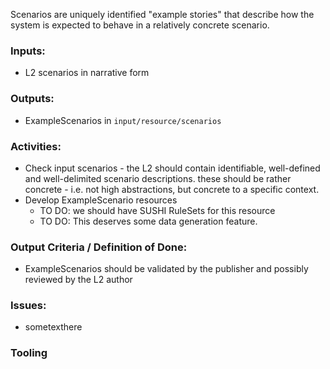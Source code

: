 Scenarios are uniquely identified "example stories" that describe how the system is expected to behave in a relatively concrete scenario. 

### **Inputs:** 

* L2 scenarios in narrative form


### **Outputs:**

* ExampleScenarios in `input/resource/scenarios`


### **Activities:**

* Check input scenarios - the L2 should contain identifiable, well-defined and well-delimited scenario descriptions. these should be rather concrete - i.e. not high abstractions, but concrete to a specific context.
* Develop ExampleScenario resources 
  - TO DO: we should have SUSHI RuleSets for this resource
  - TO DO: This deserves some data generation feature.



### **Output Criteria / Definition of Done:**

* ExampleScenarios should be validated by the publisher and possibly reviewed by the L2 author



### **Issues:**

* sometexthere


### **Tooling**